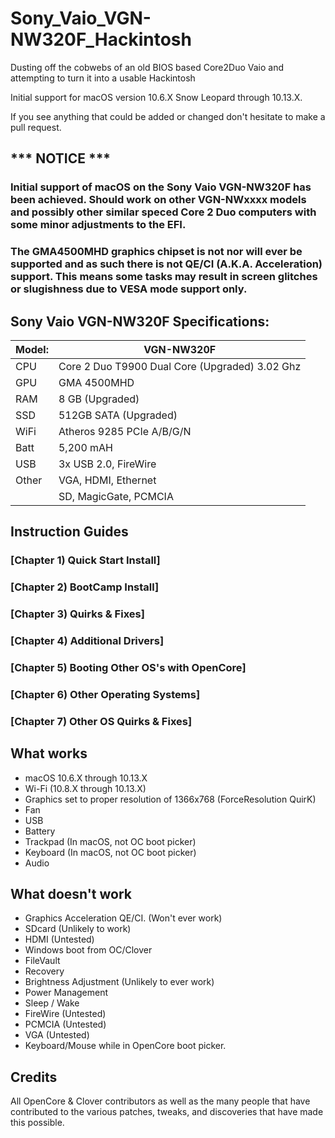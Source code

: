 # Sony_Vaio_VGN-NW320F_Hackintosh
Dusting off the cobwebs of an old BIOS based Core2Duo Vaio and attempting to turn it into a usable Hackintosh

Initial support for macOS version 10.6.X Snow Leopard through 10.13.X.

If you see anything that could be added or changed don't hesitate to make a pull request.


## *** NOTICE ***
### Initial support of macOS on the Sony Vaio VGN-NW320F has been achieved. Should work on other VGN-NWxxxx models and possibly other similar speced Core 2 Duo computers with some minor adjustments to the EFI. 
### The GMA4500MHD graphics chipset is not nor will ever be supported and as such there is not QE/CI (A.K.A. Acceleration) support. This means some tasks may result in screen glitches or slugishness due to VESA mode support only.

## Sony Vaio VGN-NW320F Specifications:

| Model: | VGN-NW320F |
|---|----------|
|CPU| Core 2 Duo T9900 Dual Core (Upgraded) 3.02 Ghz |
|GPU| GMA 4500MHD |
|RAM| 8 GB (Upgraded) |
|SSD| 512GB SATA (Upgraded) |
|WiFi| Atheros 9285 PCIe A/B/G/N |
|Batt| 5,200 mAH |
|USB| 3x USB 2.0, FireWire |
|Other| VGA, HDMI, Ethernet |
|     | SD, MagicGate, PCMCIA |



## Instruction Guides

### [Chapter 1) Quick Start Install]
### [Chapter 2) BootCamp Install]
### [Chapter 3) Quirks & Fixes]
### [Chapter 4) Additional Drivers]
### [Chapter 5) Booting Other OS's with OpenCore]
### [Chapter 6) Other Operating Systems]
### [Chapter 7) Other OS Quirks & Fixes]



## What works 

- macOS 10.6.X through 10.13.X
- Wi-Fi (10.8.X through 10.13.X)
- Graphics set to proper resolution of 1366x768 (ForceResolution QuirK)
- Fan
- USB
- Battery
- Trackpad (In macOS, not OC boot picker)
- Keyboard (In macOS, not OC boot picker)
- Audio



## What doesn't work

- Graphics Acceleration QE/CI. (Won't ever work)
- SDcard (Unlikely to work)
- HDMI (Untested)
- Windows boot from OC/Clover
- FileVault
- Recovery
- Brightness Adjustment (Unlikely to ever work)
- Power Management
- Sleep / Wake
- FireWire (Untested)
- PCMCIA (Untested)
- VGA (Untested)
- Keyboard/Mouse while in OpenCore boot picker. 



## Credits
All OpenCore & Clover contributors as well as the many people that have contributed to the various patches, tweaks, and discoveries that have made this possible. 
